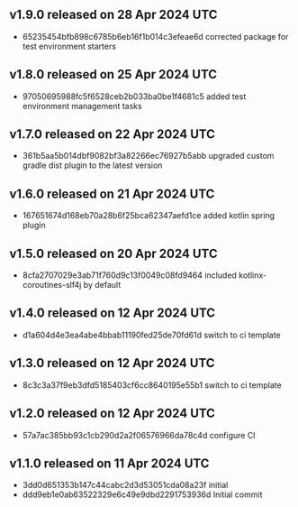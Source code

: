 ## v1.9.0 released on 28 Apr 2024 UTC
  * 65235454bfb898c6785b6eb16f1b014c3efeae6d corrected package for test environment starters
## v1.8.0 released on 25 Apr 2024 UTC
  * 97050695988fc5f6528ceb2b033ba0be1f4681c5 added test environment management tasks
## v1.7.0 released on 22 Apr 2024 UTC
  * 361b5aa5b014dbf9082bf3a82266ec76927b5abb upgraded custom gradle dist plugin to the latest version
## v1.6.0 released on 21 Apr 2024 UTC
  * 167651674d168eb70a28b6f25bca62347aefd1ce added kotlin spring plugin
## v1.5.0 released on 20 Apr 2024 UTC
  * 8cfa2707029e3ab71f760d9c13f0049c08fd9464 included kotlinx-coroutines-slf4j by default
## v1.4.0 released on 12 Apr 2024 UTC
  * d1a604d4e3ea4abe4bbab11190fed25de70fd61d switch to ci template
## v1.3.0 released on 12 Apr 2024 UTC
  * 8c3c3a37f9eb3dfd5185403cf6cc8640195e55b1 switch to ci template
## v1.2.0 released on 12 Apr 2024 UTC
  * 57a7ac385bb93c1cb290d2a2f06576966da78c4d configure CI
## v1.1.0 released on 11 Apr 2024 UTC
  * 3dd0d651353b147c44cabc2d3d53051cda08a23f initial
  * ddd9eb1e0ab63522329e6c49e9dbd2291753936d Initial commit
